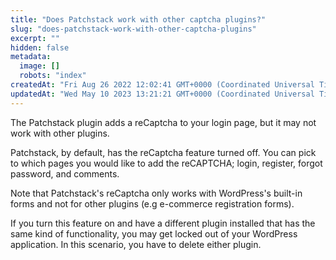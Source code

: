 ```yaml
---
title: "Does Patchstack work with other captcha plugins?"
slug: "does-patchstack-work-with-other-captcha-plugins"
excerpt: ""
hidden: false
metadata: 
  image: []
  robots: "index"
createdAt: "Fri Aug 26 2022 12:02:41 GMT+0000 (Coordinated Universal Time)"
updatedAt: "Wed May 10 2023 13:21:21 GMT+0000 (Coordinated Universal Time)"
---
```

The Patchstack plugin adds a reCaptcha to your login page, but it may not work with other plugins.

Patchstack, by default, has the reCaptcha feature turned off. You can pick to which pages you would like to add the reCAPTCHA; login, register, forgot password, and comments.

Note that Patchstack's reCaptcha only works with WordPress's built-in forms and not for other plugins (e.g e-commerce registration forms).

If you turn this feature on and have a different plugin installed that has the same kind of functionality, you may get locked out of your WordPress application. In this scenario, you have to delete either plugin.
